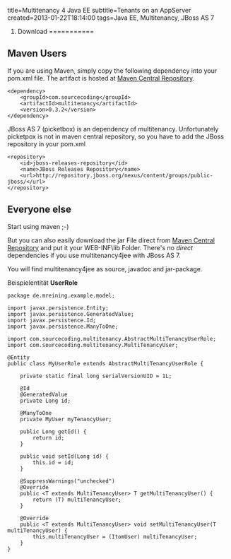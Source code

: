 title=Multitenancy 4 Java EE
subtitle=Tenants on an AppServer
created=2013-01-22T18:14:00
tags=Java EE, Multitenancy, JBoss AS 7

1. Download
===========

Maven Users
-----------

If you are using Maven, simply copy the following dependency into your pom.xml file.
The artifact is hosted at [Maven Central Repository](http://search.maven.org/#search%7Cga%7C1%7Ccom.sourcecoding.multitenancy).

	<dependency>
	    <groupId>com.sourcecoding</groupId>
	    <artifactId>multitenancy</artifactId>
	    <version>0.3.2</version>
	</dependency>

JBoss AS 7 (picketbox) is an dependency of multitenancy. Unfortunately picketpox is not in maven central repository, so you have
to add the JBoss repository in your pom.xml

	<repository>
		<id>jboss-releases-repository</id>
		<name>JBoss Releases Repository</name>
		<url>http://repository.jboss.org/nexus/content/groups/public-jboss/</url>
	</repository>


Everyone else
-------------

Start using maven ;-)

But you can also easily download the jar File direct
from [Maven Central Repository](http://search.maven.org/#browse%7C-913672894)
and put it your WEB-INF\lib Folder. There's no *direct* dependencies if you use
multitenancy4jee with JBoss AS 7.

You will find multitenancy4jee as source, javadoc and jar-package.




Beispielentität **UserRole**

	package de.mreining.example.model;

	import javax.persistence.Entity;
	import javax.persistence.GeneratedValue;
	import javax.persistence.Id;
	import javax.persistence.ManyToOne;

	import com.sourcecoding.multitenancy.AbstractMultiTenancyUserRole;
	import com.sourcecoding.multitenancy.MultiTenancyUser;

	@Entity
	public class MyUserRole extends AbstractMultiTenancyUserRole {

		private static final long serialVersionUID = 1L;

		@Id
		@GeneratedValue
		private Long id;

		@ManyToOne
		private MyUser myTenancyUser;

		public Long getId() {
			return id;
		}

		public void setId(Long id) {
			this.id = id;
		}

		@SuppressWarnings("unchecked")
		@Override
		public <T extends MultiTenancyUser> T getMultiTenancyUser() {
			return (T) multiTenancyUser;
		}

		@Override
		public <T extends MultiTenancyUser> void setMultiTenancyUser(T multiTenancyUser) {
			this.multiTenancyUser = (ItomUser) multiTenancyUser;
		}
	}

